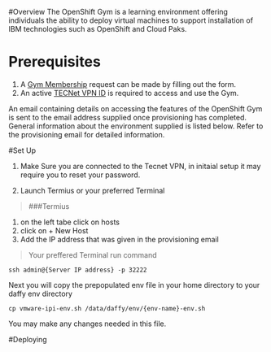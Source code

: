 #Overview
The OpenShift Gym is a learning environment offering individuals the ability to deploy virtual machines to support installation of IBM technologies such as OpenShift and Cloud Paks.

# Prerequisites
1. A [Gym Membership](https://w3.ibm.com/w3publisher/ibm-americas-hccx/openshift-gym) request can be made by filling out the form.
2. An active [TECNet VPN ID](https://w3.ibm.com/w3publisher/ibm-americas-hccx/tecnet) is required to access and use the Gym. 

An email containing details on accessing the features of the OpenShift Gym is sent to the email address supplied once provisioning has completed. General information about the environment supplied is listed below. Refer to the provisioning email for detailed information.

#Set Up
1. Make Sure you are connected to the Tecnet VPN, in initaial setup it may require you to reset your password.

2. Launch Termius or your preferred Terminal
> ###Termius
1. on the left tabe click on hosts
2. click on + New Host
3. Add the IP address that was given in the provisioning email

>Your preffered Terminal
run command
```
ssh admin@{Server IP address} -p 32222
```

Next you will copy the prepopulated env file in your home directory to your daffy env directory
```
cp vmware-ipi-env.sh /data/daffy/env/{env-name}-env.sh
```
You may make any changes needed in this file.

#Deploying
